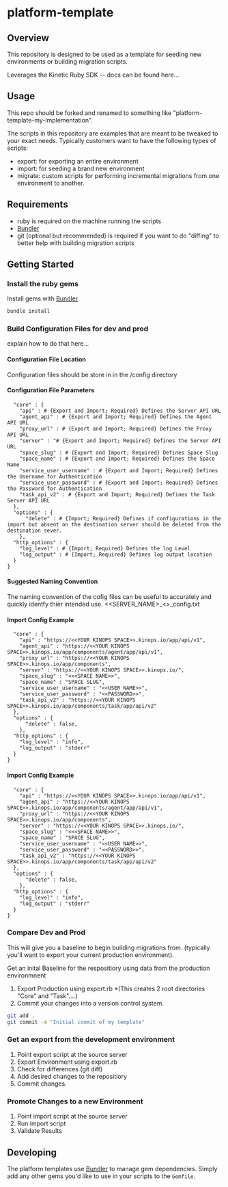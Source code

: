 # platform-template
## Overview 
This repository is designed to be used as a template for seeding new environments or building migration scripts. 

Leverages the Kinetic Ruby SDK -- docs can be found here...

## Usage
This repo should be forked and renamed to something like "platform-template-my-implementation".

The scripts in this repository are examples that are meant to be tweaked to your exact needs. Typically customers want to have the following types of scripts:

* export: for exporting an entire environment
* import: for seeding a brand new environment
* migrate: custom scripts for performing incremental migrations from one environment to another.

## Requirements

* ruby is required on the machine running the scripts
* [Bundler](https://bundler.io/) 
* git (optional but recommended) is required if you want to do "diffing" to better help with building migration scripts

## Getting Started

### Install the ruby gems 
Install gems with [Bundler](https://bundler.io/)

```bash
bundle install
```

### Build Configuration Files for dev and prod
explain how to do that here...
#### Configuration File Location
Configuration files should be store in in the /config directory

#### Configuration File Parameters
```{
  "core" : { 
    "api" : # {Export and Import; Required} Defines the Server API URL
    "agent_api" : # {Export and Import; Required} Defines the Agent API URL
    "proxy_url" : # {Export and Import; Required} Defines the Proxy API URL
    "server" : "# {Export and Import; Required} Defines the Server API URL
    "space_slug" : # {Export and Import; Required} Defines Space Slug
    "space_name" : # {Export and Import; Required} Defines the Space Name
    "service_user_username" : # {Export and Import; Required} Defines the Username for Authentication
    "service_user_password" : # {Export and Import; Required} Defines the Password for Authentication
    "task_api_v2" : # {Export and Import; Required} Defines the Task Server API URL
  },
  "options" : {
      "delete" : # {Import; Required} Defines if configurations in the import but absent on the destination server should be deleted from the destination sever.
    },
  "http_options" : {
    "log_level" : # {Import; Required} Defines the log Level
    "log_output" : # {Import; Required} Defines log output location
  }
}
```

#### Suggested Naming Convention
The naming convention of the cofig files can be useful to accurately and quickly identfy thier intended use.
<<SERVER_NAME>_<<Import or Export>>_config.txt

#### Import Config Example
```{
  "core" : {
    "api" : "https://<<YOUR KINOPS SPACE>>.kinops.io/app/api/v1",
    "agent_api" : "https://<<YOUR KINOPS SPACE>>.kinops.io/app/components/agent/app/api/v1",
    "proxy_url" : "https://<<YOUR KINOPS SPACE>>.kinops.io/app/components",
    "server" : "https://<<YOUR KINOPS SPACE>>.kinops.io/",
    "space_slug" : "<<<SPACE NAME>>",
    "space_name" : "SPACE SLUG",
    "service_user_username" : "<<USER NAME>>",
    "service_user_password" : "<<PASSWORD>>",
    "task_api_v2" : "https://<<YOUR KINOPS SPACE>>.kinops.io/app/components/task/app/api/v2"
  },
  "options" : {
      "delete" : false,
    },
  "http_options" : {
    "log_level" : "info",
    "log_output" : "stderr"
  }
}
```

#### Import Config Example
```{
  "core" : {
    "api" : "https://<<YOUR KINOPS SPACE>>.kinops.io/app/api/v1",
    "agent_api" : "https://<<YOUR KINOPS SPACE>>.kinops.io/app/components/agent/app/api/v1",
    "proxy_url" : "https://<<YOUR KINOPS SPACE>>.kinops.io/app/components",
    "server" : "https://<<YOUR KINOPS SPACE>>.kinops.io/",
    "space_slug" : "<<<SPACE NAME>>",
    "space_name" : "SPACE SLUG",
    "service_user_username" : "<<USER NAME>>",
    "service_user_password" : "<<PASSWORD>>",
    "task_api_v2" : "https://<<YOUR KINOPS SPACE>>.kinops.io/app/components/task/app/api/v2"
  },
  "options" : {
      "delete" : false,
    },
  "http_options" : {
    "log_level" : "info",
    "log_output" : "stderr"
  }
}
```

### Compare Dev and Prod

This will give you a baseline to begin building migrations from. (typically you'll want to export your current production environment).

Get an inital Baseline for the respositiory using data from the production environmnent
1. Export Production using export.rb *(This creates 2 root directories "Core" and "Task"....)
2. Commit your changes into a version control system.
```bash
git add .
git commit -m "Initial commit of my template"
```

### Get an export from the development environment
1. Point export script at the source server
2. Export Environment using export.rb
3. Check for differences (git diff)
4. Add desired changes to the repositiory
5. Commit changes.

### Promote Changes to a new Environment
1. Point import script at the source server
2. Run import script
3. Validate Results


## Developing

The platform templates use [Bundler](https://bundler.io) to manage gem dependencies. Simply add any other gems you'd like to use in your scripts to the `Gemfile`.
